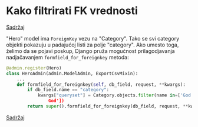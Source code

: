 
# Kako filtrirati FK vrednosti

[Sadržaj](00_sadrzaj.md)

"Hero" model ima `ForeignKey` vezu na "Category". Tako se svi category objekti pokazuju u padajućoj listi za polje "category". Ako umesto toga, želimo da se pojavi poskup, Django pruža mogućnost prilagodjavanja nadjačavanjem `formfield_for_foreignkey` metoda:

```py
@admin.register(Hero)
class HeroAdmin(admin.ModelAdmin, ExportCsvMixin):
    ...
    def formfield_for_foreignkey(self, db_field, request, **kwargs):
        if db_field.name == "category":
            kwargs["queryset"] = Category.objects.filter(name in=['God', 'Demi  
                God'])
        return super().formfield_for_foreignkey(db_field, request, **kwargs)
```

[Sadržaj](00_sadrzaj.md)

